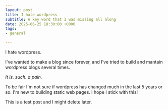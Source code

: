 ```yaml
---
layout: post
title: I hate wordpress
subtitle: A key word that I was missing all along
date: 2025-06-25 18:30:00 +0000
tags:
- general

---
```


I hate wordpress.

I've wanted to make a blog since forever, and I've tried to build and mantain wordpress blogs several times.

*It is. such. a pain.*

To be fair I'm not sure if wordpress has changed much in the last 5 years or so. I'm new to building static web pages. I hope I stick with this!

This is a test post and I might delete later.
